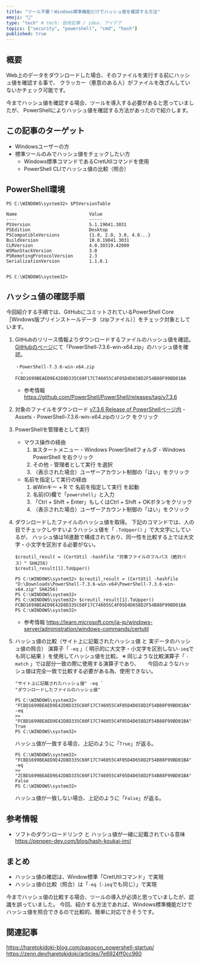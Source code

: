 ```yaml
---
title: "ツール不要！Windows標準機能だけでハッシュ値を確認する方法"
emoji: "🤝"
type: "tech" # tech: 技術記事 / idea: アイデア
topics: ["security", "powershell", "cmd", "hash"]
published: true
---
```

## 概要
Web上のデータをダウンロードした場合、そのファイルを実行する前にハッシュ値を確認する事で、
クラッカー（悪意のある人）がファイルを改ざんしていないかチェック可能です。

今までハッシュ値を確認する場合、ツールを導入する必要があると思っていましたが、
PowerShellによりハッシュ値を確認する方法があったので紹介します。

## この記事のターゲット
- Windowsユーザーの方
- 標準ツールのみでハッシュ値をチェックしたい方
    - Windows標準コマンドであるCretUtilコマンドを使用
    - PowerShell CLIでハッシュ値の比較（照合）

## PowerShell環境
```powershell:$PSVersionTableの確認結果
PS C:\WINDOWS\system32> $PSVersionTable

Name                           Value
----                           -----
PSVersion                      5.1.19041.3031
PSEdition                      Desktop
PSCompatibleVersions           {1.0, 2.0, 3.0, 4.0...}
BuildVersion                   10.0.19041.3031
CLRVersion                     4.0.30319.42000
WSManStackVersion              3.0
PSRemotingProtocolVersion      2.3
SerializationVersion           1.1.0.1


PS C:\WINDOWS\system32>
```

## ハッシュ値の確認手順
今回紹介する手順では、GitHubにコミットされているPowerShell Core［Windows版プリインストールデータ（zipファイル）］をチェック対象としています。
1. GitHubのリリース情報よりダウンロードするファイルのハッシュ値を確認。
	[GitHubのページ](https://github.com/PowerShell/PowerShell/releases)にて「PowerShell-7.3.6-win-x64.zip」のハッシュ値を確認。
	```:GitHubページの抜粋（ハッシュ値の記載場所）
	・PowerShell-7.3.6-win-x64.zip
	　・FCBD1699BEAED9E42D8D335C60F17C746055C4F05D4D658D2F54B88F99BD01BA
	```
	- 参考情報
		https://github.com/PowerShell/PowerShell/releases/tag/v7.3.6

1. 対象のファイルをダウンロード
	[v7.3.6 Release of PowerShellページ内](https://github.com/PowerShell/PowerShell/releases/tag/v7.3.6) - Assets - PowerShell-7.3.6-win-x64.zipのリンク をクリック

1. PowerShellを管理者として実行
	- マウス操作の経由
		1. ⊞スタートメニュー - Windows PowerShellフォルダ - Windows PowerShell を右クリック
		1. その他 - 管理者として実行 を選択
		1. （表示された場合）ユーザーアカウント制御の「はい」をクリック
	- 名前を指定して実行の経由
		1. ⊞Winキー + R で 名前を指定して実行 を起動
		1. 名前(O)欄で「`powershell`」と入力
		1. 「Ctrl + Shift + Enter」もしくはCtrl + Shift + OKボタンをクリック
		1. （表示された場合）ユーザーアカウント制御の「はい」をクリック

1. ダウンロードしたファイルのハッシュ値を取得。
	下記のコマンドでは、人の目でチェックしやすいようハッシュ値を「 `.ToUpper()` 」で大文字にしているが、
	ハッシュ値は16進数で構成されており、同一性を比較する上では大文字・小文字を区別する必要がない。

	```powershell:PowerShell CLIでファイルのハッシュ値を取得するコマンド（コピー用）
	$creutil_result = (CertUtil -hashfile "対象ファイルのフルパス（絶対パス）" SHA256)
	$creutil_result[1].ToUpper()
	```

	```powershell:[実例]PowerShell CLIで確認した結果
	PS C:\WINDOWS\system32> $creutil_result = (CertUtil -hashfile "D:\Downloads\PowerShell-7.3.6-win-x64\PowerShell-7.3.6-win-x64.zip" SHA256)
	PS C:\WINDOWS\system32>
	PS C:\WINDOWS\system32> $creutil_result[1].ToUpper()
	FCBD1699BEAED9E42D8D335C60F17C746055C4F05D4D658D2F54B88F99BD01BA
	PS C:\WINDOWS\system32>
	```

	- 参考情報
		https://learn.microsoft.com/ja-jp/windows-server/administration/windows-commands/certutil

1. ハッシュ値の比較（サイト上に記載されたハッシュ値 と 実データのハッシュ値の照合）
	演算子「 `-eq` 」（ 明示的に大文字・小文字を区別しない`-ieq`でも同じ結果 ）を使用してハッシュ値を比較。
	※ 同じような比較演算子「 `-match` 」では部分一致の際に使用する演算子であり、
	　 今回のようなハッシュ値は完全一致で比較する必要がある為、使用できない。
	```powershell:ハッシュ値を比較するコマンド（コピー用）
	"サイト上に記載されたハッシュ値" -eq `
	"ダウンロードしたファイルのハッシュ値"
	```

	```powershell:[実例]PowerShell CLIで確認した結果（OKパターン）
	PS C:\WINDOWS\system32> "FCBD1699BEAED9E42D8D335C60F17C746055C4F05D4D658D2F54B88F99BD01BA" -eq `
	>> "FCBD1699BEAED9E42D8D335C60F17C746055C4F05D4D658D2F54B88F99BD01BA"
	True
	PS C:\WINDOWS\system32>
	```
	ハッシュ値が一致する場合、上記のように「`True`」が返る。

	```powershell:[実例]PowerShell CLIで確認した結果（NGパターン）
	PS C:\WINDOWS\system32> "FCBD1699BEAED9E42D8D335C60F17C746055C4F05D4D658D2F54B88F99BD01BA" -eq `
	>> "ZCBD1699BEAED9E42D8D335C60F17C746055C4F05D4D658D2F54B88F99BD01BA"
	False
	PS C:\WINDOWS\system32>
	```
	ハッシュ値が一致しない場合、上記のように「`False`」が返る。

## 参考情報
- ソフトのダウンロードリンク と ハッシュ値が一緒に記載されている意味
	https://penpen-dev.com/blog/hash-koukai-imi/

## まとめ
- ハッシュ値の確認は、Window標準「CretUtilコマンド」で実現
- ハッシュ値の比較（照合）は「`-eq`（`-ieq`でも同じ）」で実現

今までハッシュ値の比較する場合、ツールの導入が必須と思っていましたが、認識を誤っていました。
今回、紹介する方法であれば、Windows標準機能だけでハッシュ値を照合できるので比較的、簡単に対応できそうです。

## 関連記事
https://haretokidoki-blog.com/pasocon_powershell-startup/
https://zenn.dev/haretokidoki/articles/7e6924ff0cc960
